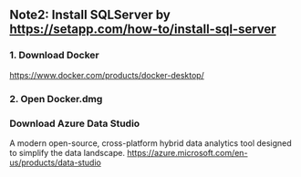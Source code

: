 ## Note2: Install SQLServer by https://setapp.com/how-to/install-sql-server

### 1. Download Docker
https://www.docker.com/products/docker-desktop/

### 2. Open Docker.dmg

### Download Azure Data Studio
A modern open-source, cross-platform hybrid data analytics tool designed to simplify the data landscape.
https://azure.microsoft.com/en-us/products/data-studio
